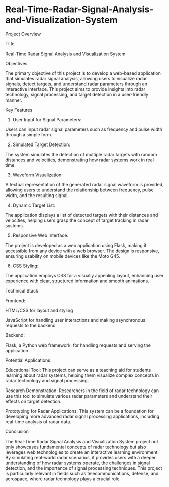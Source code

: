 # Real-Time-Radar-Signal-Analysis-and-Visualization-System
Project Overview

Title

Real-Time Radar Signal Analysis and Visualization System

Objectives

The primary objective of this project is to develop a web-based application that simulates radar signal analysis, allowing users to visualize radar signals, detect targets, and understand radar parameters through an interactive interface. This project aims to provide insights into radar technology, signal processing, and target detection in a user-friendly manner.

Key Features

1. User Input for Signal Parameters:

Users can input radar signal parameters such as frequency and pulse width through a simple form.



2. Simulated Target Detection:

The system simulates the detection of multiple radar targets with random distances and velocities, demonstrating how radar systems work in real time.



3. Waveform Visualization:

A textual representation of the generated radar signal waveform is provided, allowing users to understand the relationship between frequency, pulse width, and the resulting signal.



4. Dynamic Target List:

The application displays a list of detected targets with their distances and velocities, helping users grasp the concept of target tracking in radar systems.



5. Responsive Web Interface:

The project is developed as a web application using Flask, making it accessible from any device with a web browser. The design is responsive, ensuring usability on mobile devices like the Moto G45.



6. CSS Styling:

The application employs CSS for a visually appealing layout, enhancing user experience with clear, structured information and smooth animations.




Technical Stack

Frontend:

HTML/CSS for layout and styling

JavaScript for handling user interactions and making asynchronous requests to the backend


Backend:

Flask, a Python web framework, for handling requests and serving the application



Potential Applications

Educational Tool: This project can serve as a teaching aid for students learning about radar systems, helping them visualize complex concepts in radar technology and signal processing.

Research Demonstration: Researchers in the field of radar technology can use this tool to simulate various radar parameters and understand their effects on target detection.

Prototyping for Radar Applications: This system can be a foundation for developing more advanced radar signal processing applications, including real-time analysis of radar data.


Conclusion

The Real-Time Radar Signal Analysis and Visualization System project not only showcases fundamental concepts of radar technology but also leverages web technologies to create an interactive learning environment. By simulating real-world radar scenarios, it provides users with a deeper understanding of how radar systems operate, the challenges in signal detection, and the importance of signal processing techniques. This project is particularly relevant in fields such as telecommunications, defense, and aerospace, where radar technology plays a crucial role.
